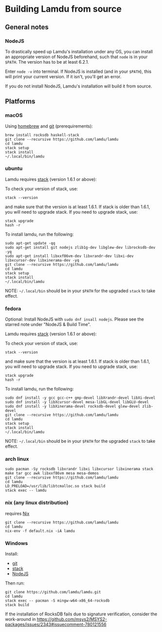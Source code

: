 # Building Lamdu from source

## General notes

### NodeJS

To drastically speed up Lamdu's installation under any OS, you can install an appropriate version of NodeJS beforehand, such that `node` is in your `$PATH`. The version has to be at least 6.2.1.

Enter `node -v` into terminal. If NodeJS is installed (and in your `$PATH`), this will print your current version. If it isn't, you'll get an error.

If you do not install NodeJS, Lamdu's installation will build it from source.

## Platforms

### macOS

Using [homebrew](http://brew.sh/) and [git](https://git-scm.com/) (prerequirements):

```shell
brew install rocksdb haskell-stack
git clone --recursive https://github.com/lamdu/lamdu
cd lamdu
stack setup
stack install
~/.local/bin/lamdu
```

### ubuntu

Lamdu requires [stack](https://github.com/commercialhaskell/stack/releases) (version 1.6.1 or above):

To check your version of stack, use:

```shell
stack --version
```

and make sure that the version is at least 1.6.1. If stack is older than 1.6.1, you will need to upgrade stack. If you need to upgrade stack, use:

```shell
stack upgrade
hash -r
```

To install lamdu, run the following:

```shell
sudo apt-get update -qq
sudo apt-get install git nodejs zlib1g-dev libglew-dev librocksdb-dev -yq
sudo apt-get install libxxf86vm-dev libxrandr-dev libxi-dev libxcursor-dev libxinerama-dev -yq
git clone --recursive https://github.com/lamdu/lamdu
cd lamdu
stack setup
stack install
~/.local/bin/lamdu
```

NOTE: `~/.local/bin` should be in your `$PATH` for the upgraded `stack` to take effect.


### fedora

Optional: Install NodeJS with `sudo dnf insall nodejs`.
Please see the starred note under "NodeJS & Build Time".

Lamdu requires [stack](https://github.com/commercialhaskell/stack/releases) (version 1.6.1 or above):

To check your version of stack, use:

```shell
stack --version
```

and make sure that the version is at least 1.6.1. If stack is older than 1.6.1, you will need to upgrade stack. If you need to upgrade stack, use:

```shell
stack upgrade
hash -r
```
To install lamdu, run the following:

```shell
sudo dnf install -y gcc gcc-c++ gmp-devel libXrandr-devel libXi-devel
sudo dnf install -y libXcursor-devel mesa-libGL-devel libGLU-devel
sudo dnf install -y libXinerama-devel rocksdb-devel glew-devel zlib-devel
git clone --recursive https://github.com/lamdu/lamdu
cd lamdu
stack setup
stack install
~/.local/bin/lamdu
```

NOTE: `~/.local/bin` should be in your `$PATH` for the upgraded `stack` to take effect.

### arch linux

```shell
sudo pacman -Sy rocksdb libxrandr libxi libxcursor libxinerama stack make tar gcc awk libxxf86vm mesa mesa-demos
git clone --recursive https://github.com/lamdu/lamdu
cd lamdu
LD_PRELOAD=/usr/lib/libtcmalloc.so stack build
stack exec -- lamdu
```

### nix (any linux distribution)

requires [Nix](https://nixos.org/nix/)

```shell
git clone --recursive https://github.com/lamdu/lamdu
cd lamdu
nix-env -f default.nix -iA lamdu
```

### Windows

Install:

* [git](https://git-scm.com/)
* [stack](https://haskellstack.org/)
* [NodeJS](https://nodejs.org/en/)

Then run:

```shell
git clone https://github.com/lamdu/lamdu.git
cd lamdu
stack exec -- pacman -S mingw-w64-x86_64-rocksdb
stack build
```

If the installation of RocksDB fails due to signature verification, consider the work-around in https://github.com/msys2/MSYS2-packages/issues/2343#issuecomment-780121556
